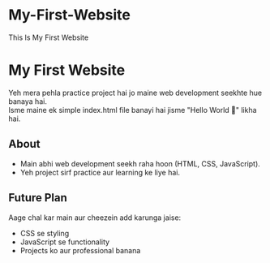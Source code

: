 # My-First-Website
This Is My First Website
# My First Website

Yeh mera pehla practice project hai jo maine web development seekhte hue banaya hai.  
Isme maine ek simple index.html file banayi hai jisme "Hello World 👋" likha hai.

## About
- Main abhi web development seekh raha hoon (HTML, CSS, JavaScript).
- Yeh project sirf practice aur learning ke liye hai.

## Future Plan
Aage chal kar main aur cheezein add karunga jaise:
- CSS se styling
- JavaScript se functionality
- Projects ko aur professional banana
